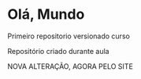 # Olá, Mundo
 Primeiro repositorio versionado curso

 Repositório criado durante aula

 NOVA ALTERAÇÃO, AGORA PELO SITE
